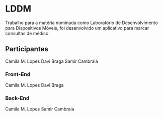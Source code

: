 # LDDM

Trabalho para a matéria nominada como Laboratório de Desenvolvimento para Dispositivos Móveis, foi desenvolvido um aplicativo para marcar consultas de médico.

## Participantes
Camila M. Lopes
Davi Braga
Samir Cambraia 

### Front-End
Camila M. Lopes
Davi Braga

### Back-End
Camila M. Lopes
Samir Cambraia
